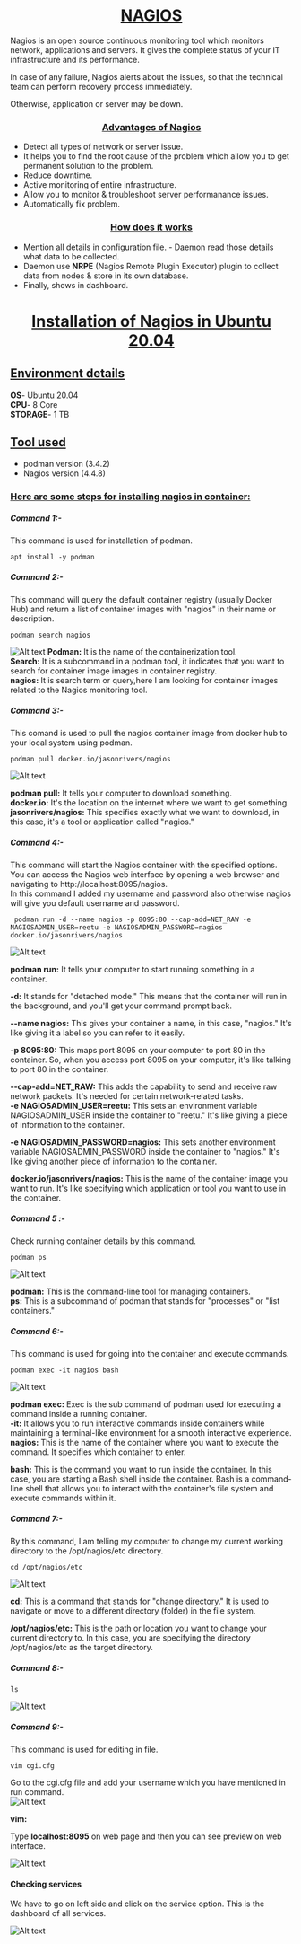 <u><h1 style="text-align:center"> NAGIOS</h1></u>
Nagios is an open source continuous monitoring tool which monitors network, applications and servers. It gives the complete status of your IT infrastructure and its performance.

In case of any failure, Nagios alerts about the issues, so that the technical team can perform recovery process immediately.

Otherwise, application or server may be down.

<u><h3
style="text-align:center">Advantages of Nagios </h3></u>

- Detect all types of network or server issue.
- It helps you to find the root cause of the problem which allow you to get permanent solution to the problem.
- Reduce downtime.
- Active monitoring of entire infrastructure.
- Allow you to monitor & troubleshoot server performanance issues.
- Automatically fix problem.
   
<u><h3 style="text-align:center">How does it works </h3></u>

- Mention all details in configuration file. - Daemon read those details what data to be collected.
- Daemon use **NRPE** (Nagios Remote Plugin Executor) plugin to collect data from nodes & store in its own database.
- Finally, shows in dashboard.
  
<u><h1 style="text-align:center">Installation of Nagios in Ubuntu 20.04 </h1></u>

<u><h2 >Environment details </h2></u>
**OS**- Ubuntu 20.04</br>
**CPU**- 8 Core</br>
**STORAGE**- 1 TB</br>

<u><h2 >Tool used </h2></u>

- podman version (3.4.2)
- Nagios version (4.4.8)
  
<u><h3 >Here are some steps for installing nagios in container: </h3></u>

##### Command 1:-
This command is used for installation of podman.
```
apt install -y podman
```
##### Command 2:-
This command will query the default container registry (usually Docker Hub) and return a list of container images with "nagios" in their name or description.
```
podman search nagios
```
![Alt text](image-fotor-20230909690.png)
**Podman:** It is the name of the containerization tool.</br>
**Search:** It is a subcommand in a podman tool, it indicates that you want to search for container image images in container registry.</br>
**nagios:** It is search term or query,here I am  looking for container images related to the Nagios monitoring tool.</br>

##### Command 3:-
This comand is used to pull the nagios container image from docker hub to your local system using podman.
```
podman pull docker.io/jasonrivers/nagios  
```
![Alt text](<Screenshot from 2023-09-04 20-07-24-fotor-2023090962043.png>)

**podman pull:** It tells your computer to download something.</br>
**docker.io:** It's the location on the internet where we want to get something.</br>
**jasonrivers/nagios:** This specifies exactly what we want to download, in this case, it's a tool or application called "nagios."



##### Command 4:- 
This command will start the Nagios container with the specified options. You can access the Nagios web interface by opening a web browser and navigating to http://localhost:8095/nagios.</br> 
In this command I added my username and password also otherwise nagios will give you default username and password.

```
 podman run -d --name nagios -p 8095:80 --cap-add=NET_RAW -e NAGIOSADMIN_USER=reetu -e NAGIOSADMIN_PASSWORD=nagios docker.io/jasonrivers/nagios
 ```
![Alt text](run-fotor-2023090963145-fotor-2023090911117.png)

**podman run:** It tells your computer to start running something in a container.

**-d:** It stands for "detached mode." This means that the container will run in the background, and you'll get your command prompt back.

**--name nagios:** This gives your container a name, in this case, "nagios." It's like giving it a label so you can refer to it easily.

**-p 8095:80:** This maps port 8095 on your computer to port 80 in the container. So, when you access port 8095 on your computer, it's like talking to port 80 in the container.

**--cap-add=NET_RAW:** This adds the capability to send and receive raw network packets. It's needed for certain network-related tasks.</br
                                                                                                                                          >
**-e NAGIOSADMIN_USER=reetu:** This sets an environment variable NAGIOSADMIN_USER inside the container to "reetu." It's like giving a piece of information to the container.

**-e NAGIOSADMIN_PASSWORD=nagios:** This sets another environment variable NAGIOSADMIN_PASSWORD inside the container to "nagios." It's like giving another piece of information to the container.

**docker.io/jasonrivers/nagios:** This is the name of the container image you want to run. It's like specifying which application or tool you want to use in the container.

##### Command 5 :-
 Check running container details by this command.
 ```
podman ps
```
![Alt text](<podman ps-fotor-20230909105549.png>)

**podman:** This is the command-line tool for managing containers.</br>
**ps:** This is a subcommand of podman that stands for "processes" or "list containers."

##### Command 6:-
This command is used for going into the container and execute commands.
```
podman exec -it nagios bash
```
![Alt text](<Screenshot from 2023-09-09 11-03-36-fotor-202309091163.png>)

**podman exec:** Exec is the sub command of podman used for executing a command inside a running container.</br>
**-it:** It allows you to run interactive commands inside containers while maintaining a terminal-like environment for a smooth interactive experience.</br>
**nagios:** This is the name of the container where you want to execute the command. It specifies which container to enter.</br>

**bash:** This is the command you want to run inside the container. In this case, you are starting a Bash shell inside the container. Bash is a command-line shell that allows you to interact with the container's file system and execute commands within it.

##### Command 7:-
By this command, I am telling my computer to change my current working directory to the /opt/nagios/etc directory.

```
cd /opt/nagios/etc
```

![Alt text](<Screenshot from 2023-09-09 11-08-52-fotor-20230909111153.png>)

**cd:** This is a command that stands for "change directory." It is used to navigate or move to a different directory (folder) in the file system.</br>

**/opt/nagios/etc:** This is the path or location you want to change your current directory to. In this case, you are specifying the directory /opt/nagios/etc as the target directory.</br>

##### Command 8:-
```
ls
```
![Alt text](<Screenshot from 2023-09-09 11-13-39-fotor-20230909113319.png>)


##### Command 9:-
This command is used  for editing in file.

```
vim cgi.cfg
```

Go to the cgi.cfg file and add your username which you have mentioned in run command.</BR>
![Alt text](<Screenshot from 2023-09-09 11-53-29-fotor-20230909115510-fotor-2023090912821.png>)

**vim:**


Type **localhost:8095** on web page and then you can see preview on web interface.</br>

![Alt text](<Screenshot from 2023-09-08 11-34-20.png>) 

#### Checking services
We have to go on left side and click on the service option.
This is the dashboard of all services.</br>





 

![Alt text](<Screenshot from 2023-09-08 23-30-45.png>)
